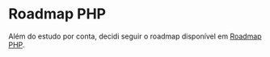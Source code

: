# Roadmap PHP

Além do estudo por conta, decidi seguir o roadmap disponível em [Roadmap PHP](https://roadmap.sh/php).

